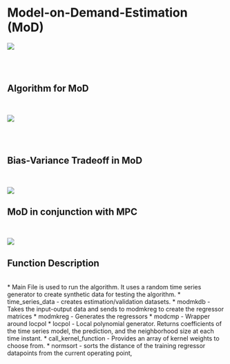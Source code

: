 # Model-on-Demand-Estimation (MoD)

<p aligh = "center">
  <image src = "https://github.com/user-attachments/assets/c82796fa-11e1-42ce-8215-af695b7946ed">
</p>


<br>
<br>

## Algorithm for MoD
<br>
<p aligh = "center">
  <image src = "https://github.com/user-attachments/assets/3da861a9-2df9-4e8a-98f8-2651a3c6e6ea">
  </p>


<br>
<br>

## Bias-Variance Tradeoff in MoD
<br>
<p aligh = "center">
  <image src = "https://github.com/user-attachments/assets/2cbc7e1d-825e-4dc4-beea-47ba1acb4771">
  </p>

## MoD in conjunction with MPC
<br>
<p aligh = "center">
  <image src = "https://github.com/user-attachments/assets/5be2e748-5a40-481b-8058-8478cf452914">
</p>

## Function Description
<br>
* Main File is used to run the algorithm. It uses a random time series generator to create synthetic data for testing the algorithm.
* time_series_data - creates estimation/validation datasets.
* modmkdb - Takes the input-output data and sends to modmkreg to create the regressor matrices
* modmkreg - Generates the regressors
* modcmp - Wrapper around locpol
* locpol - Local polynomial generator. Returns coefficients of the time series model, the prediction, and the neighborhood size at each time instant.
* call_kernel_function - Provides an array of kernel weights to choose from.
* normsort - sorts the distance of the training regressor datapoints from the current operating point,


